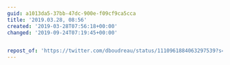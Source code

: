 ```yaml
---
guid: a1013da5-37bb-47dc-900e-f09cf9ca5cca
title: '2019.03.28, 08:56'
created: '2019-03-28T07:56:18+00:00'
changed: '2019-09-24T07:19:45+00:00'


repost_of: 'https://twitter.com/dboudreau/status/1110961884063297539?s=19'
---
```


